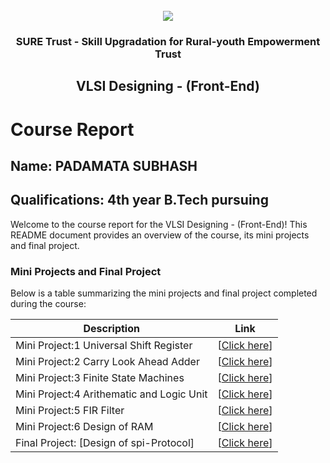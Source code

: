 <!-- PROJECT LOGO -->
<br />

<div align="center">
   <img src='https://user-images.githubusercontent.com/73131499/166115643-d3187f47-d38f-41b2-ae42-5ecbbc60de14.png' />


<h3 align="center">SURE Trust - Skill Upgradation for Rural-youth Empowerment Trust</h3>
  <h2>VLSI Designing - (Front-End)</h2>
</div>

# Course Report

## Name: PADAMATA SUBHASH

## Qualifications: 4th year B.Tech pursuing

Welcome to the course report for the VLSI Designing - (Front-End)! This README document provides an overview of the course, its mini projects and final project.

### Mini Projects and Final Project

Below is a table summarizing the mini projects and final project completed during the course:

| Description                                  | Link                                    |
|----------------------------------------------|-----------------------------------------|
| Mini Project:1 Universal Shift Register               | [<a href="https://github.com/Subhashpadamata/G9_VLSI/tree/main/Mini%20Projects/SUBHASH%20PADAMATA/1.universal%20shift%20register">Click here</a>]                         |
| Mini Project:2 Carry Look Ahead Adder                 | [<a href="https://github.com/Subhashpadamata/G9_VLSI/tree/main/Mini%20Projects/SUBHASH%20PADAMATA/2.carry%20look%20ahead%20adder">Click here</a>]                         |
| Mini Project:3 Finite State Machines                  | [<a href="https://github.com/Subhashpadamata/G9_VLSI/tree/main/Mini%20Projects/SUBHASH%20PADAMATA/3.FSM">Click here</a>]                         |
| Mini Project:4 Arithematic and Logic Unit             | [<a href="https://github.com/Subhashpadamata/G9_VLSI/tree/main/Mini%20Projects/SUBHASH%20PADAMATA/4.ALU">Click here</a>]                         |
| Mini Project:5 FIR Filter                             | [<a href="https://github.com/Subhashpadamata/G9_VLSI/tree/main/Mini%20Projects/SUBHASH%20PADAMATA/5.FIR%20FILTER">Click here</a>]                         |
| Mini Project:6 Design of RAM                          | [<a href="https://github.com/Subhashpadamata/G9_VLSI/tree/main/Mini%20Projects/SUBHASH%20PADAMATA/6.SRAM">Click here</a>]                         |
| Final Project: [Design of spi-Protocol]                 | [<a href="https://github.com/Subhashpadamata/G9_VLSI/tree/main/Final%20Capstone%20Project/SUBHASH%20PADAMATA">Click here</a>]                         |

